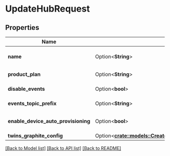 # UpdateHubRequest

## Properties

Name | Type | Description | Notes
------------ | ------------- | ------------- | -------------
**name** | Option<**String**> | Hub name (up to 255 characters) | [optional]
**product_plan** | Option<**String**> | Hub feature set | [optional][default to ProductPlan_Unknown]
**disable_events** | Option<**bool**> | Disable Hub events | [optional]
**events_topic_prefix** | Option<**String**> | Hub events topic prefix | [optional]
**enable_device_auto_provisioning** | Option<**bool**> | Enable device auto provisioning | [optional]
**twins_graphite_config** | Option<[**crate::models::CreateHubRequestTwinsGraphiteConfig**](CreateHub_request_twins_graphite_config.md)> |  | [optional]

[[Back to Model list]](../README.md#documentation-for-models) [[Back to API list]](../README.md#documentation-for-api-endpoints) [[Back to README]](../README.md)


